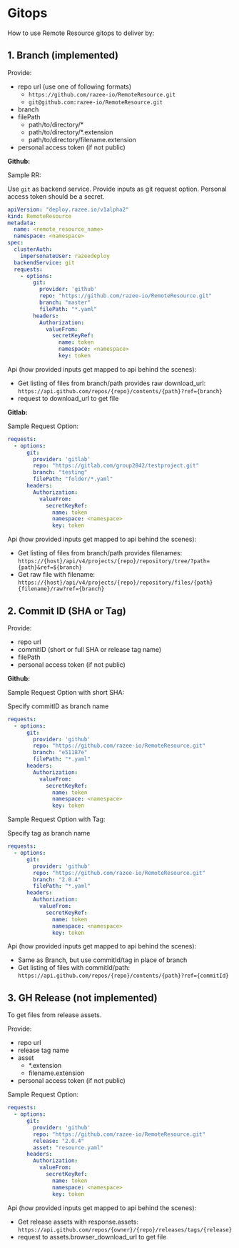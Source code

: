 # Gitops

How to use Remote Resource gitops to deliver by:

## 1. Branch (implemented)

Provide:

* repo url (use one of following formats)
  * `https://github.com/razee-io/RemoteResource.git`
  * `git@github.com:razee-io/RemoteResource.git`
* branch
* filePath
  * path/to/directory/*
  * path/to/directory/*.extension
  * path/to/directory/filename.extension
* personal access token (if not public)

**Github:**

Sample RR:

Use `git` as backend service. Provide inputs as git request option. Personal access token should be a secret.

```yaml
apiVersion: "deploy.razee.io/v1alpha2"
kind: RemoteResource
metadata:
  name: <remote_resource_name>
  namespace: <namespace>
spec:
  clusterAuth:
    impersonateUser: razeedeploy
  backendService: git
  requests:
    - options:
        git:
          provider: 'github'
          repo: "https://github.com/razee-io/RemoteResource.git"
          branch: "master"
          filePath: "*.yaml"
        headers:
          Authorization:
            valueFrom:
              secretKeyRef:
                name: token
                namespace: <namespace>
                key: token
```

Api (how provided inputs get mapped to api behind the scenes):

* Get listing of files from branch/path provides raw download_url: `https://api.github.com/repos/{repo}/contents/{path}?ref={branch}`
* request to download_url to get file

**Gitlab:**

Sample Request Option:

```yaml
requests:
  - options:
      git:
        provider: 'gitlab'
        repo: "https://gitlab.com/group2842/testproject.git"
        branch: "testing"
        filePath: "folder/*.yaml"
      headers:
        Authorization:
          valueFrom:
            secretKeyRef:
              name: token
              namespace: <namespace>
              key: token
```

Api (how provided inputs get mapped to api behind the scenes):

* Get listing of files from branch/path provides filenames: `https://{host}/api/v4/projects/{repo}/repository/tree/?path={path}&ref=${branch}`
* Get raw file with filename: `https://{host}/api/v4/projects/{repo}/repository/files/{path}{filename}/raw?ref={branch}`

## 2. Commit ID (SHA or Tag)

Provide:

* repo url
* commitID (short or full SHA or release tag name)
* filePath
* personal access token (if not public)

**Github:**

Sample Request Option with short SHA:

Specify commitID as branch name

```yaml
requests:
  - options:
      git:
        provider: 'github'
        repo: "https://github.com/razee-io/RemoteResource.git"
        branch: "e51187e"
        filePath: "*.yaml"
      headers:
        Authorization:
          valueFrom:
            secretKeyRef:
              name: token
              namespace: <namespace>
              key: token
```

Sample Request Option with Tag:

Specify tag as branch name

```yaml
requests:
  - options:
      git:
        provider: 'github'
        repo: "https://github.com/razee-io/RemoteResource.git"
        branch: "2.0.4"
        filePath: "*.yaml"
      headers:
        Authorization:
          valueFrom:
            secretKeyRef:
              name: token
              namespace: <namespace>
              key: token
```

Api (how provided inputs get mapped to api behind the scenes):

* Same as Branch, but use commitId/tag in place of branch
* Get listing of files with commitId/path: `https://api.github.com/repos/{repo}/contents/{path}?ref={commitId}`

## 3. GH Release (not implemented)

To get files from release assets.

Provide:

* repo url
* release tag name
* asset
  * *.extension
  * filename.extension
* personal access token (if not public)

Sample Request Option:

```yaml
requests:
  - options:
      git:
        provider: 'github'
        repo: "https://github.com/razee-io/RemoteResource.git"
        release: "2.0.4"
        asset: "resource.yaml"
      headers:
        Authorization:
          valueFrom:
            secretKeyRef:
              name: token
              namespace: <namespace>
              key: token
```

Api (how provided inputs get mapped to api behind the scenes):

* Get release assets with response.assets: `https://api.github.com/repos/{owner}/{repo}/releases/tags/{release}`
* request to assets.browser_download_url to get file
